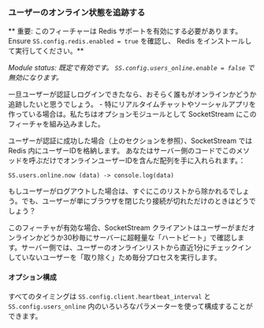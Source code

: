 <!--
### Tracking Users Online
-->

### ユーザーのオンライン状態を追跡する

<!--
** Important: This feature requires Redis support to be enabled. Ensure `SS.config.redis.enabled = true` and that Redis is installed and running**

_Module status: Enabled by default. Disable with `SS.config.users_online.enable = false`_
-->

** 重要: このフィーチャーは Redis サポートを有効にする必要があります。 Ensure `SS.config.redis.enabled = true` を確認し、 Redis をインストールして実行してください。**

_Module status: 既定で有効です。 `SS.config.users_online.enable = false`  で無効になります。_ 

<!--
Once users are able to authenticate and log in, you'll probably want to keep track of who's online - especially if you're creating a real-time chat or social app. We've built this feature into SocketStream as an optional module.
-->

一旦ユーザーが認証しログインできたなら、おそらく誰もがオンラインかどうか追跡したいと思うでしょう。 - 特にリアルタイムチャットやソーシャルアプリを作っている場合は。私たちはオプションモジュールとして SocketStream にこのフィーチャを組み込みました。

<!--
When a user successfully authenticates (see section above) we store their User ID within Redis. You may obtain an array of User IDs online right now by calling this method in your server-side code:

``` coffee-script
SS.users.online.now (data) -> console.log(data)
```
-->

ユーザーが認証に成功した場合（上のセクションを参照）、SocketStream では Redis 内にユーザーIDを格納します。 あなたはサーバー側のコードでこのメソッドを呼ぶだけでオンラインユーザーIDを含んだ配列を手に入れられます。：

``` coffee-script
SS.users.online.now (data) -> console.log(data)
```

<!--
If a user logs out, they will immediately be removed from this list. But what happens if a user simply closes down their browser or they lose their connection?
-->

もしユーザーがログアウトした場合は、すぐにこのリストから除かれるでしょう。でも、ユーザーが単にブラウザを閉じたり接続が切れただけのときはどうでしょう？

<!--
When this feature is enabled the SocketStream client sends an ultra-lightweight 'heartbeat' signal to the server every 30 seconds confirming the user is still online. On the server side, a process runs every minute to ensure users who have failed to check in within the last minute are 'purged' from the list of users online.
-->

このフィーチャが有効な場合、SocketStream クライアントはユーザーがまだオンラインかどうか30秒毎にサーバーに超軽量な「ハートビート」で確認します。サーバー側では、ユーザーのオンラインリストから直近1分にチェックインしていないユーザーを「取り除く」ため毎分プロセスを実行します。

<!--
#### Config Options
-->

#### オプション構成

<!--
All timings can be configured using `SS.config.client.heartbeat_interval` and the various params within `SS.config.users_online`.
-->

すべてのタイミングは `SS.config.client.heartbeat_interval` と `SS.config.users_online` 内のいろいろなパラメーターを使って構成することができます。
